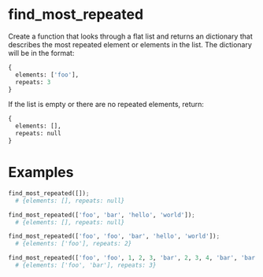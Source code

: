 # find_most_repeated

Create a function that looks through a flat list and returns an dictionary that describes the most repeated element or elements in the list. The dictionary will be in the format:

```py
{
  elements: ['foo'],
  repeats: 3
}
```

If the list is empty or there are no repeated elements, return:

```py
{
  elements: [],
  repeats: null
}
```

# Examples

```py
find_most_repeated([]);
  # {elements: [], repeats: null}
```

```py
find_most_repeated(['foo', 'bar', 'hello', 'world']);
  # {elements: [], repeats: null}
```

```py
find_most_repeated(['foo', 'foo', 'bar', 'hello', 'world']);
  # {elements: ['foo'], repeats: 2}
```

```py
find_most_repeated(['foo', 'foo', 1, 2, 3, 'bar', 2, 3, 4, 'bar', 'bar', 'foo']);
  # {elements: ['foo', 'bar'], repeats: 3}
```
